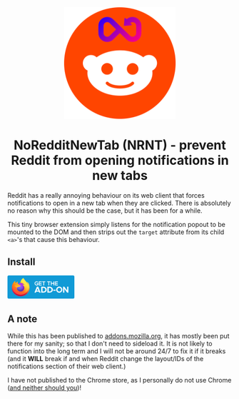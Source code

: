 <div align="center">
  <img src="./resources/NRNT Logo fullsize.png" width="250px"/>
</div>

<div align="center">
<h1>NoRedditNewTab (NRNT) - prevent Reddit from opening notifications in new tabs</h1>
</div>

Reddit has a really annoying behaviour on its web client that forces notifications to open in a new tab when they are clicked. There is absolutely no reason why this should be the case, but it has been for a while.

This tiny browser extension simply listens for the notification popout to be mounted to the DOM and then strips out the `target` attribute from its child `<a>`'s that cause this behaviour.

## Install
<a href="https://addons.mozilla.org/en-GB/firefox/addon/noredditnewtab/" target="_blank" rel="rel=noopener noreferrer">
  <img src="./resources/readme_images/get_addon.png" width="150px"/>
</a>

## A note

While this has been published to [addons.mozilla.org](addons.mozilla.org), it has mostly been put there for my sanity; so that I don't need to sideload it. It is not likely to function into the long term and I will not be around 24/7 to fix it if it breaks (and it **WILL** break if and when Reddit change the layout/IDs of the notifications section of their web client.)

I have not published to the Chrome store, as I personally do not use Chrome ([and neither should you](https://www.browserlondon.com/blog/2019/02/11/chromium-eroding-open-web/))!